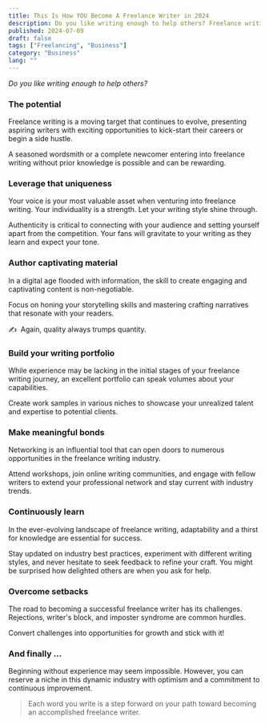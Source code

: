 ```yaml
---
title: This Is How YOU Become A Freelance Writer in 2024
description: Do you like writing enough to help others? Freelance writing beginners, starting freelance writing, 2024 freelance trends.
published: 2024-07-09
draft: false
tags: ["Freelancing", "Business"]
category: "Business"
lang: ""
---
```



_Do you like writing enough to help others?_

### The potential

Freelance writing is a moving target that continues to evolve, presenting aspiring writers with exciting opportunities to kick-start their careers or begin a side hustle.

A seasoned wordsmith or a complete newcomer entering into freelance writing without prior knowledge is possible and can be rewarding.


### Leverage that uniqueness

Your voice is your most valuable asset when venturing into freelance writing. Your individuality is a strength. Let your writing style shine through.

Authenticity is critical to connecting with your audience and setting yourself apart from the competition. Your fans will gravitate to your writing as they learn and expect your tone.

### Author captivating material

In a digital age flooded with information, the skill to create engaging and captivating content is non-negotiable.

Focus on honing your storytelling skills and mastering crafting narratives that resonate with your readers.

✍ ️ Again, quality always trumps quantity.

### Build your writing portfolio

While experience may be lacking in the initial stages of your freelance writing journey, an excellent portfolio can speak volumes about your capabilities.

Create work samples in various niches to showcase your unrealized talent and expertise to potential clients.

### Make meaningful bonds

Networking is an influential tool that can open doors to numerous opportunities in the freelance writing industry.

Attend workshops, join online writing communities, and engage with fellow writers to extend your professional network and stay current with industry trends.

### Continuously learn

In the ever-evolving landscape of freelance writing, adaptability and a thirst for knowledge are essential for success.

Stay updated on industry best practices, experiment with different writing styles, and never hesitate to seek feedback to refine your craft. You might be surprised how delighted others are when you ask for help.

### Overcome setbacks

The road to becoming a successful freelance writer has its challenges. Rejections, writer's block, and imposter syndrome are common hurdles.

Convert challenges into opportunities for growth and stick with it!

### And finally …

Beginning without experience may seem impossible. However, you can reserve a niche in this dynamic industry with optimism and a commitment to continuous improvement.

> Each word you write is a step forward on your path toward becoming an accomplished freelance writer.
